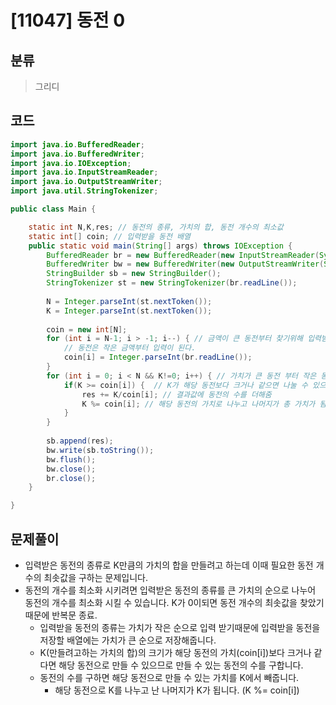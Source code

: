 # [11047] 동전 0

## 분류
> 그리디 

## 코드
```java
import java.io.BufferedReader;
import java.io.BufferedWriter;
import java.io.IOException;
import java.io.InputStreamReader;
import java.io.OutputStreamWriter;
import java.util.StringTokenizer;

public class Main {

	static int N,K,res; // 동전의 종류, 가치의 합, 동전 개수의 최소값
	static int[] coin; // 입력받을 동전 배열
	public static void main(String[] args) throws IOException {
		BufferedReader br = new BufferedReader(new InputStreamReader(System.in));
		BufferedWriter bw = new BufferedWriter(new OutputStreamWriter(System.out));
		StringBuilder sb = new StringBuilder();
		StringTokenizer st = new StringTokenizer(br.readLine());
		
		N = Integer.parseInt(st.nextToken());
		K = Integer.parseInt(st.nextToken());
		
		coin = new int[N];
		for (int i = N-1; i > -1; i--) { // 금액이 큰 동전부터 찾기위해 입력받은 값을 거꾸로 배열에 담아줌
			// 동전은 작은 금액부터 입력이 된다.
			coin[i] = Integer.parseInt(br.readLine());
		}
		for (int i = 0; i < N && K!=0; i++) { // 가치가 큰 동전 부터 작은 동전 순, K가 0이면 동전 개수의 최소값을 찾은 것이기 때문에 반복문 종료
			if(K >= coin[i]) {	// K가 해당 동전보다 크거나 같으면 나눌 수 있으므로
				res += K/coin[i]; // 결과값에 동전의 수를 더해줌
				K %= coin[i]; // 해당 동전의 가치로 나누고 나머지가 총 가치가 됨			
			}
		}
		
		sb.append(res);
		bw.write(sb.toString());
		bw.flush();
		bw.close();
		br.close();
	}

}

```

## 문제풀이

- 입력받은 동전의 종류로 K만큼의 가치의 합을 만들려고 하는데 이때 필요한 동전 개수의 최솟값을 구하는 문제입니다.
- 동전의 개수를 최소화 시키려면 입력받은 동전의 종류를 큰 가치의 순으로 나누어 동전의 개수를 최소화 시킬 수 있습니다. K가 0이되면 동전 개수의 최솟값을 찾았기 때문에 반복문 종료.
  - 입력받을 동전의 종류는 가치가 작은 순으로 입력 받기때문에 입력받을 동전을 저장할 배열에는 가치가 큰 순으로 저장해줍니다.
  - K(만들려고하는 가치의 합)의 크기가 해당 동전의 가치(coin[i])보다 크거나 같다면 해당 동전으로 만들 수 있으므로 만들 수 있는 동전의 수를 구합니다.
  - 동전의 수를 구하면 해당 동전으로 만들 수 있는 가치를 K에서 빼줍니다.
    - 해당 동전으로 K를 나누고 난 나머지가 K가 됩니다. (K %= coin[i])